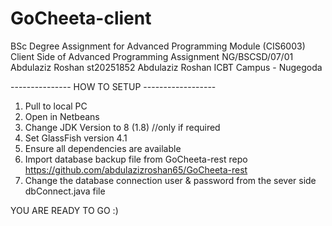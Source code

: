 # GoCheeta-client
BSc Degree Assignment for Advanced Programming Module (CIS6003)
Client Side of Advanced Programming Assignment
NG/BSCSD/07/01 Abdulaziz Roshan 
st20251852 Abdulaziz Roshan
ICBT Campus - Nugegoda

--------------- HOW TO SETUP ------------------
1) Pull to local PC
2) Open in Netbeans
3) Change JDK Version to 8 (1.8) //only if required
4) Set GlassFish version 4.1
5) Ensure all dependencies are available
6) Import database backup file from GoCheeta-rest repo https://github.com/abdulazizroshan65/GoCheeta-rest
7) Change the database connection user & password from the sever side dbConnect.java file

YOU ARE READY TO GO :)
